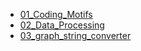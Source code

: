 - [01_Coding_Motifs](./contents/student-project-07_group-MathAtKTH/01_Coding_Motifs.md)
- [02_Data_Processing](./contents/student-project-07_group-MathAtKTH/02_Data_Processing.md)
- [03_graph_string_converter](./contents/student-project-07_group-MathAtKTH/03_graph_string_converter.md)
